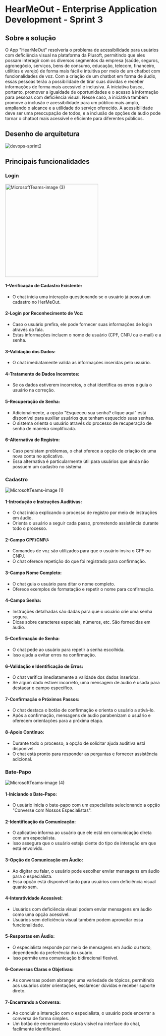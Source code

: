 ﻿# HearMeOut - Enterprise Application Development - Sprint 3

## Sobre a solução  
O App "HearMeOut" resolveria o problema de acessibilidade para usuários com deficiência visual na plataforma da Plusoft, permitindo que eles possam interagir com os diversos segmentos da empresa (saúde, seguros, agronegócio, serviços, bens de consumo, educação, telecom, financeiro, utilities e varejo) de forma mais fácil e intuitiva por meio de um chatbot com funcionalidades de voz.
Com a criação de um chatbot em forma de áudio, essas pessoas terão a possibilidade de tirar suas dúvidas e receber informações de forma mais acessível e inclusiva. A iniciativa busca, portanto, promover a igualdade de oportunidades e o acesso à informação para pessoas com deficiência visual.
Nesse caso, a iniciativa também promove a inclusão e acessibilidade para um público mais amplo, ampliando o alcance e a utilidade do serviço oferecido. A acessibilidade deve ser uma preocupação de todos, e a inclusão de opções de áudio pode tornar o chatbot mais acessível e eficiente para diferentes públicos.

## Desenho de arquitetura  
![devops-sprint2](https://github.com/trcosta97/crud-user-hearmeout/assets/101136329/70150ebd-d7cc-47c3-b7d4-9655c9736b7e)

## Principais funcionalidades  
### Login  
<img src="https://github.com/trcosta97/ENTERPRISE-APP-DEV-SPRINT3/assets/101136329/d1b6d710-599f-4e34-8d1f-a03626a2a68a" alt="MicrosoftTeams-image (3)" width="300px">

#### 1-Verificação de Cadastro Existente:  

- O chat inicia uma interação questionando se o usuário já possui um cadastro no HerMeOut.  

#### 2-Login por Reconhecimento de Voz:  

- Caso o usuário prefira, ele pode fornecer suas informações de login através da fala.  
- Estas informações incluem o nome de usuário (CPF, CNPJ ou e-mail) e a senha.  

#### 3-Validação dos Dados:  

- O chat imediatamente valida as informações inseridas pelo usuário.  

#### 4-Tratamento de Dados Incorretos:  

- Se os dados estiverem incorretos, o chat identifica os erros e guia o usuário na correção.  

#### 5-Recuperação de Senha:  

- Adicionalmente, a opção "Esqueceu sua senha? clique aqui" está disponível para auxiliar usuários que tenham esquecido suas senhas.  
- O sistema orienta o usuário através do processo de recuperação de senha de maneira simplificada.  

#### 6-Alternativa de Registro:  

- Caso persistam problemas, o chat oferece a opção de criação de uma nova conta no aplicativo.  
- Essa alternativa é particularmente útil para usuários que ainda não possuem um cadastro no sistema.

### Cadastro
![MicrosoftTeams-image (1)](https://github.com/trcosta97/ENTERPRISE-APP-DEV-SPRINT3/assets/101136329/e01b21b6-0ed6-4813-9058-2a768e18c232)


#### 1-Introdução e Instruções Auditivas:  

- O chat inicia explicando o processo de registro por meio de instruções em áudio.  
- Orienta o usuário a seguir cada passo, prometendo assistência durante todo o processo.  

#### 2-Campo CPF/CNPJ:  

- Comandos de voz são utilizados para que o usuário insira o CPF ou CNPJ.  
- O chat oferece repetição do que foi registrado para confirmação.  

#### 3-Campo Nome Completo:  

- O chat guia o usuário para ditar o nome completo.  
- Oferece exemplos de formatação e repetir o nome para confirmação.  

#### 4-Campo Senha:  

- Instruções detalhadas são dadas para que o usuário crie uma senha segura.  
- Dicas sobre caracteres especiais, números, etc. São fornecidas em áudio.  

#### 5-Confirmação de Senha:  

- O chat pede ao usuário para repetir a senha escolhida.  
- Isso ajuda a evitar erros na confirmação.  

#### 6-Validação e Identificação de Erros:  

- O chat verifica imediatamente a validade dos dados inseridos.  
- Se algum dado estiver incorreto, uma mensagem de áudio é usada para destacar o campo específico.  

#### 7-Confirmação e Próximos Passos:  

- O chat destaca o botão de confirmação e orienta o usuário a ativá-lo.  
- Após a confirmação, mensagens de áudio parabenizam o usuário e oferecem orientações para a próxima etapa.  

#### 8-Apoio Contínuo:  

- Durante todo o processo, a opção de solicitar ajuda auditiva está disponível.  
- O chat está pronto para responder as perguntas e fornecer assistência adicional.

### Bate-Papo
![MicrosoftTeams-image (4)](https://github.com/trcosta97/ENTERPRISE-APP-DEV-SPRINT3/assets/101136329/bf9b9a9f-02a6-4dcb-b418-3be1a9a3488f)


#### 1-Iniciando o Bate-Papo:  

- O usuário inicia o bate-papo com um especialista selecionando a opção "Converse com Nossos Especialistas".  

#### 2-Identificação da Comunicação:  

- O aplicativo informa ao usuário que ele está em comunicação direta com um especialista.  
- Isso assegura que o usuário esteja ciente do tipo de interação em que está envolvido.  

#### 3-Opção de Comunicação em Áudio:  

- Ao digitar ou falar, o usuário pode escolher enviar mensagens em áudio para o especialista.  
- Essa opção está disponível tanto para usuários com deficiência visual quanto sem.  

#### 4-Interatividade Acessível:  

- Usuários com deficiência visual podem enviar mensagens em áudio como uma opção acessível.  
- Usuários sem deficiência visual também podem aproveitar essa funcionalidade.  

#### 5-Respostas em Áudio:  

- O especialista responde por meio de mensagens em áudio ou texto, dependendo da preferência do usuário.  
- Isso permite uma comunicação bidirecional flexível.  

#### 6-Conversas Claras e Objetivas:  

- As conversas podem abranger uma variedade de tópicos, permitindo aos usuários obter orientações, esclarecer dúvidas e receber suporte direto.  

#### 7-Encerrando a Conversa:  

- Ao concluir a interação com o especialista, o usuário pode encerrar a conversa de forma simples.  
- Um botão de encerramento estará visível na interface do chat, facilmente identificável.







